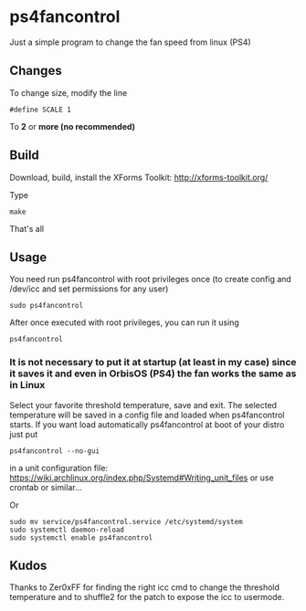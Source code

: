 # ps4fancontrol

Just a simple program to change the fan speed from linux (PS4)

## Changes

To change size, modify the line
```
#define SCALE 1
```
To **2** or **more (no recommended)**

## Build
Download, build, install the XForms Toolkit: http://xforms-toolkit.org/

Type 
```
make
```
That's all

## Usage
You need run ps4fancontrol with root privileges once (to create config and /dev/icc and set permissions for any user)
```
sudo ps4fancontrol
```
After once executed with root privileges, you can run it using
```
ps4fancontrol
```

### It is not necessary to put it at startup (at least in my case) since it saves it and even in OrbisOS (PS4) the fan works the same as in Linux

Select your favorite threshold temperature, save and exit.
The selected temperature will be saved in a config file and loaded when ps4fancontrol starts.
If you want load automatically ps4fancontrol at boot of your distro just put
```
ps4fancontrol --no-gui
```
in a unit configuration file: https://wiki.archlinux.org/index.php/Systemd#Writing_unit_files or use crontab or similar...

Or
```
sudo mv service/ps4fancontrol.service /etc/systemd/system
sudo systemctl daemon-reload
sudo systemctl enable ps4fancontrol
```

## Kudos
Thanks to Zer0xFF for finding the right icc cmd to change the threshold temperature
and to shuffle2 for the patch to expose the icc to usermode.